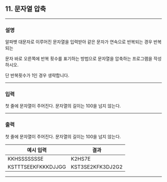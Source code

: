 ## 11. 문자열 압축
*************************************************************************
### 설명
알파벳 대문자로 이루어진 문자열을 입력받아 같은 문자가 연속으로 반복되는 경우 반복되는

문자 바로 오른쪽에 반복 횟수를 표기하는 방법으로 문자열을 압축하는 프로그램을 작성하시오.

단 반복횟수가 1인 경우 생략합니다.

-------------------------------------------------------------------------
### 입력
첫 줄에 문자열이 주어진다. 문자열의 길이는 100을 넘지 않는다.

-------------------------------------------------------------------------
### 출력
첫 줄에 문자열이 주어진다. 문자열의 길이는 100을 넘지 않는다.

| 예시 입력              | 결과                    |
|--------------------|-----------------------|
| KKHSSSSSSSE        |K2HS7E|
| KSTTTSEEKFKKKDJJGG |KST3SE2KFK3DJ2G2|

-------------------------------------------------------------------------
